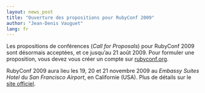 ```yaml
---
layout: news_post
title: "Ouverture des propositions pour RubyConf 2009"
author: "Jean-Denis Vauguet"
lang: fr
---
```


Les propositions de conférences (*Call for Proposals*) pour RubyConf
2009 sont désormais acceptées, et ce jusqu’au 21 août 2009. Pour
formuler une proposition, vous devez vous créer un compte sur
[rubyconf.org][1].

RubyConf 2009 aura lieu les 19, 20 et 21 novembre 2009 au *Embassy
Suites Hotel* du *San Francisco Airport*, en Californie (USA). Plus de
détails sur le [site officiel][1].



[1]: http://www.rubyconf.org 
